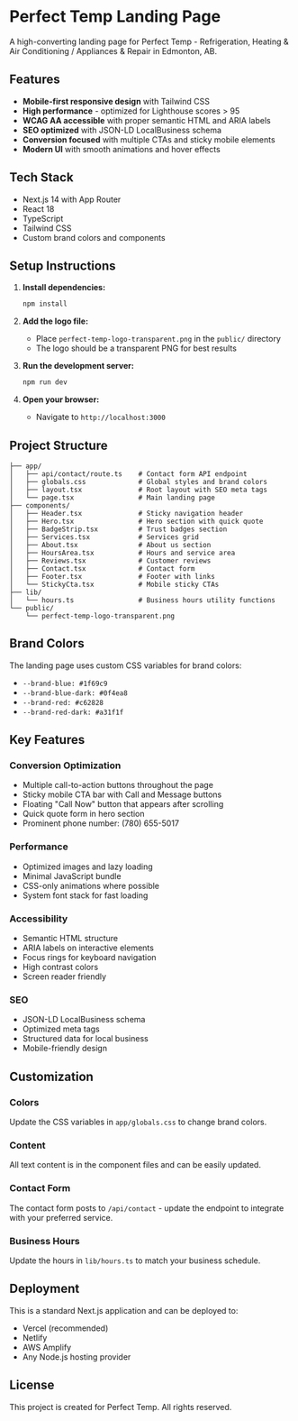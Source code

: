 # Perfect Temp Landing Page

A high-converting landing page for Perfect Temp - Refrigeration, Heating & Air Conditioning / Appliances & Repair in Edmonton, AB.

## Features

- **Mobile-first responsive design** with Tailwind CSS
- **High performance** - optimized for Lighthouse scores > 95
- **WCAG AA accessible** with proper semantic HTML and ARIA labels
- **SEO optimized** with JSON-LD LocalBusiness schema
- **Conversion focused** with multiple CTAs and sticky mobile elements
- **Modern UI** with smooth animations and hover effects

## Tech Stack

- Next.js 14 with App Router
- React 18
- TypeScript
- Tailwind CSS
- Custom brand colors and components

## Setup Instructions

1. **Install dependencies:**
   ```bash
   npm install
   ```

2. **Add the logo file:**
   - Place `perfect-temp-logo-transparent.png` in the `public/` directory
   - The logo should be a transparent PNG for best results

3. **Run the development server:**
   ```bash
   npm run dev
   ```

4. **Open your browser:**
   - Navigate to `http://localhost:3000`

## Project Structure

```
├── app/
│   ├── api/contact/route.ts    # Contact form API endpoint
│   ├── globals.css             # Global styles and brand colors
│   ├── layout.tsx              # Root layout with SEO meta tags
│   └── page.tsx                # Main landing page
├── components/
│   ├── Header.tsx              # Sticky navigation header
│   ├── Hero.tsx                # Hero section with quick quote
│   ├── BadgeStrip.tsx          # Trust badges section
│   ├── Services.tsx            # Services grid
│   ├── About.tsx               # About us section
│   ├── HoursArea.tsx           # Hours and service area
│   ├── Reviews.tsx             # Customer reviews
│   ├── Contact.tsx             # Contact form
│   ├── Footer.tsx              # Footer with links
│   └── StickyCta.tsx           # Mobile sticky CTAs
├── lib/
│   └── hours.ts                # Business hours utility functions
└── public/
    └── perfect-temp-logo-transparent.png
```

## Brand Colors

The landing page uses custom CSS variables for brand colors:

- `--brand-blue: #1f69c9`
- `--brand-blue-dark: #0f4ea8`
- `--brand-red: #c62828`
- `--brand-red-dark: #a31f1f`

## Key Features

### Conversion Optimization
- Multiple call-to-action buttons throughout the page
- Sticky mobile CTA bar with Call and Message buttons
- Floating "Call Now" button that appears after scrolling
- Quick quote form in hero section
- Prominent phone number: (780) 655-5017

### Performance
- Optimized images and lazy loading
- Minimal JavaScript bundle
- CSS-only animations where possible
- System font stack for fast loading

### Accessibility
- Semantic HTML structure
- ARIA labels on interactive elements
- Focus rings for keyboard navigation
- High contrast colors
- Screen reader friendly

### SEO
- JSON-LD LocalBusiness schema
- Optimized meta tags
- Structured data for local business
- Mobile-friendly design

## Customization

### Colors
Update the CSS variables in `app/globals.css` to change brand colors.

### Content
All text content is in the component files and can be easily updated.

### Contact Form
The contact form posts to `/api/contact` - update the endpoint to integrate with your preferred service.

### Business Hours
Update the hours in `lib/hours.ts` to match your business schedule.

## Deployment

This is a standard Next.js application and can be deployed to:
- Vercel (recommended)
- Netlify
- AWS Amplify
- Any Node.js hosting provider

## License

This project is created for Perfect Temp. All rights reserved.
